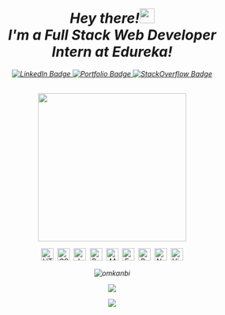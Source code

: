 <div align="center">
  


 <h1><i>Hey there!<img src="https://media.giphy.com/media/UVG0BN8TOMKkPOJS6e/giphy.gif" width="30"/></br><i>I'm a Full Stack Web Developer Intern at Edureka!</i></h1>
      <div id="badges">
          <a href="https://www.linkedin.com/in/omkanbi/">
            <img src="https://img.shields.io/badge/LinkedIn-blue?style=for-the-badge&logo=linkedin&logoColor=white" alt="LinkedIn Badge"/>
          </a>
          <a href="https://omkanbi.github.io/Portfolio/">
            <img src="https://img.shields.io/badge/Portfolio-blueviolet.svg?style=for-the-badge&logo=Web&logoColor=white" alt="Portfolio Badge"/>
          </a>
          <a href="https://stackoverflow.com/users/20043008/om-kanbi">
            <img src="https://img.shields.io/badge/StackOverflow-FE7A16?style=for-the-badge&logo=stackoverflow&logoColor=white" alt="StackOverflow Badge"/>
          </a>
      </div><br />

<img src="https://media.giphy.com/media/2zeji2UedvZzvIZ45N/giphy.gif" width="300"/><br />
 
  

<img src="https://img.shields.io/badge/HTML5-282C34?logo=html5&logoColor=E34F26" alt="HTML5 logo" title="HTML5" height="25" />&nbsp;
<img src="https://img.shields.io/badge/CSS3-282C34?logo=css3&logoColor=1572B6" alt="CSS3 logo" title="CSS3" height="25" />&nbsp;
<img src="https://img.shields.io/badge/JavaScript-282C34?logo=javascript&logoColor=F7DF1E" alt="JavaScript logo" title="JavaScript" height="25" />&nbsp;
<img src="https://img.shields.io/badge/Bootstrap-282C34?logo=bootstrap&logoColor=blueviolet" alt="BootStrap logo" title="BootStrap" height="25" />&nbsp;
<img src="https://img.shields.io/badge/MongoDB-282C34?logo=mongodb&logoColor=47A248" alt="MongoDB logo" title="MongoDB" height="25" />&nbsp;
<img src="https://img.shields.io/badge/Express-282C34?logo=express&logoColor=FFFFFF" alt="Express.js logo" title="Express.js" height="25" />&nbsp;
<img src="https://img.shields.io/badge/React-282C34?logo=react&logoColor=61DAFB" alt="React logo" title="React" height="25" />&nbsp;
<img src="https://img.shields.io/badge/Node.js-282C34?logo=node.js&logoColor=339933" alt="Node.js logo" title="Node.js" height="25" />&nbsp;
<img src="https://img.shields.io/badge/VS%20Code-282C34?logo=visual-studio-code&logoColor=007ACC" alt="Visual Studio Code logo" title="Visual Studio Code" height="25" />   
 <p align="center"> <img src="https://github-readme-stats.vercel.app/api?username=omkanbi&show_icons=true&theme=jolly" alt="omkanbi" /></p>
    

![](https://activity-graph.herokuapp.com/graph?username=omkanbi&theme=react-dark&area=true)

<p align="center">
  <img src="https://capsule-render.vercel.app/api?type=waving&color=gradient&height=60&section=footer"/>
</p>
</div>  
